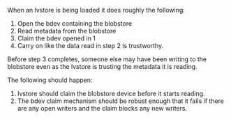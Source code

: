 When an lvstore is being loaded it does roughly the following:

1. Open the bdev containing the blobstore
2. Read metadata from the blobstore
3. Claim the bdev opened in 1
4. Carry on like the data read in step 2 is trustworthy.

Before step 3 completes, someone else may have been writing to the blobstore
even as the lvstore is trusting the metadata it is reading.

The following should happen:

1. lvstore should claim the blobstore device before it starts reading.
2. The bdev claim mechanism should be robust enough that it fails if there are
   any open writers and the claim blocks any new writers.
